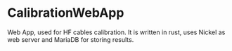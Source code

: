 # CalibrationWebApp
Web App, used for HF cables calibration.
It is written in rust, uses Nickel as web server and MariaDB for storing results.

